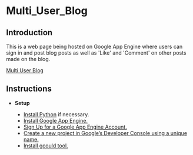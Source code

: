 # Multi_User_Blog

<h2>Introduction</h2>
<p>This is a web page being hosted on Google App Engine where users can sign in and post blog posts as well as 'Like' and 'Comment' on other posts made on the blog.</p>
<a href="https://multi-user-blog-166314.appspot.com/blog"> Multi User Blog </a>
<h2> Instructions </h2>
<ul type="disc">
  <li><b>Setup</b></li>
  <ul type="disc">
    <li><a href="https://www.python.org/downloads/">Install Python</a> if necessary.</li>
    <li><a href="https://cloud.google.com/appengine/downloads#Google_App_Engine_SDK_for_Python">Install Google App Engine.</a></li>
    <li><a href="https://console.cloud.google.com/appengine/?pli=1">Sign Up for a Google App Engine Account.</a></li>
    <li><a href="https://console.cloud.google.com/">Create a new project in Google’s Developer Console using a unique name.</a></li>
    <li><a href="https://cloud.google.com/sdk/docs/">Install gcould tool.</a></li>
  </ul>
